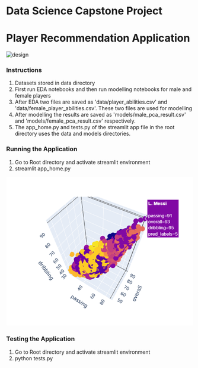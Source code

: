 # Data Science Capstone Project

# Player Recommendation Application

![design](images/architecture.png)

### Instructions

1. Datasets stored in data directory
2. First run EDA notebooks and then run modelling notebooks for male and female players
3. After EDA two files are saved as 'data/player_abilities.csv' and 'data/female_player_abilities.csv'. These two files are used for modelling
4. After modelling the results are saved as 'models/male_pca_result.csv' and 'models/female_pca_result.csv' respectively.
5. The app_home.py and tests.py of  the streamlit app file in the root directory uses the data and models directories.

### Running the Application

1. Go to Root directory and activate streamlit environment
2. streamlit app_home.py

<img src="images/male_pca_cluster1.png">

### Testing the Application

1. Go to Root directory and activate streamlit environment
2. python tests.py

